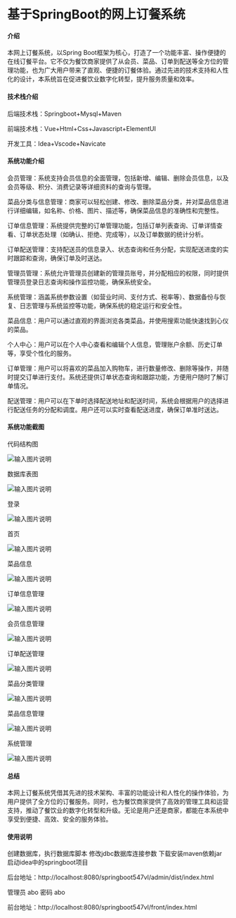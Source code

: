 # 基于SpringBoot的网上订餐系统

#### 介绍
本网上订餐系统，以Spring Boot框架为核心，打造了一个功能丰富、操作便捷的在线订餐平台。它不仅为餐饮商家提供了从会员、菜品、订单到配送等全方位的管理功能，也为广大用户带来了直观、便捷的订餐体验。通过先进的技术支持和人性化的设计，本系统旨在促进餐饮业数字化转型，提升服务质量和效率。

#### 技术栈介绍

后端技术栈：Springboot+Mysql+Maven

前端技术栈：Vue+Html+Css+Javascript+ElementUI

开发工具：Idea+Vscode+Navicate


#### 系统功能介绍

会员管理：系统支持会员信息的全面管理，包括新增、编辑、删除会员信息，以及会员等级、积分、消费记录等详细资料的查询与管理。

菜品分类与信息管理：商家可以轻松创建、修改、删除菜品分类，并对菜品信息进行详细编辑，如名称、价格、图片、描述等，确保菜品信息的准确性和完整性。

订单信息管理：系统提供完整的订单管理功能，包括订单列表查询、订单详情查看、订单状态处理（如确认、拒绝、完成等），以及订单数据的统计分析。

订单配送管理：支持配送员的信息录入、状态查询和任务分配，实现配送进度的实时跟踪和查询，确保订单及时送达。

管理员管理：系统允许管理员创建新的管理员账号，并分配相应的权限，同时提供管理员登录日志查询和操作监控功能，确保系统安全。

系统管理：涵盖系统参数设置（如营业时间、支付方式、税率等）、数据备份与恢复、日志管理与系统监控等功能，确保系统的稳定运行和安全性。

菜品信息：用户可以通过直观的界面浏览各类菜品，并使用搜索功能快速找到心仪的菜品。

个人中心：用户可以在个人中心查看和编辑个人信息，管理账户余额、历史订单等，享受个性化的服务。

订单管理：用户可以将喜欢的菜品加入购物车，进行数量修改、删除等操作，并随时提交订单进行支付。系统还提供订单状态查询和跟踪功能，方便用户随时了解订单情况。

配送管理：用户可以在下单时选择配送地址和配送时间，系统会根据用户的选择进行配送任务的分配和调度。用户还可以实时查看配送进度，确保订单准时送达。

#### 系统功能截图

代码结构图

![输入图片说明](images/61df844233b2040b7948230cf3f5308.png)

数据库表图

![输入图片说明](images/c62db6ae1b58a765956874f2c7cfa6f.png)

登录

![输入图片说明](images/56257c8a7603708a5d168f9966fde0b.png)

首页

![输入图片说明](images/2ef927feef3d5d1d52c9442096fc614.png)

菜品信息

![输入图片说明](images/a617db0e844c093d0e1b809f922c9cf.png)

订单信息管理

![输入图片说明](images/d3763877f6c2014f94d1aaa2d447d80.png)

会员信息管理

![输入图片说明](images/1ccea32d628e47dc9c490e1d177e6fb.png)

订单配送管理

![输入图片说明](images/b5d546ba7b11f1f8615abbcf1e0649b.png)

菜品分类管理

![输入图片说明](images/cdc1a9d13a1f47c155b8df0714ff97f.png)

菜品信息管理

![输入图片说明](images/f6375c3ea2b59edbeaf99ba8d5cd204.png)

系统管理

![输入图片说明](images/8d52c6771c741d821ee7c579327cc3f.png)

#### 总结

本网上订餐系统凭借其先进的技术架构、丰富的功能设计和人性化的操作体验，为用户提供了全方位的订餐服务。同时，也为餐饮商家提供了高效的管理工具和运营支持，推动了餐饮业的数字化转型和升级。无论是用户还是商家，都能在本系统中享受到便捷、高效、安全的服务体验。


#### 使用说明
创建数据库，执行数据库脚本 修改jdbc数据库连接参数 下载安装maven依赖jar 启动idea中的springboot项目

后台地址：http://localhost:8080/springboot547vl/admin/dist/index.html

管理员  abo 密码 abo

前台地址：http://localhost:8080/springboot547vl/front/index.html
